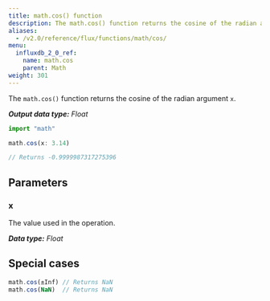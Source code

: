 ```yaml
---
title: math.cos() function
description: The math.cos() function returns the cosine of the radian argument `x`.
aliases:
  - /v2.0/reference/flux/functions/math/cos/
menu:
  influxdb_2_0_ref:
    name: math.cos
    parent: Math
weight: 301
---
```


The `math.cos()` function returns the cosine of the radian argument `x`.

_**Output data type:** Float_

```js
import "math"

math.cos(x: 3.14)

// Returns -0.9999987317275396
```

## Parameters

### x
The value used in the operation.

_**Data type:** Float_

## Special cases
```js
math.cos(±Inf) // Returns NaN
math.cos(NaN)  // Returns NaN
```
